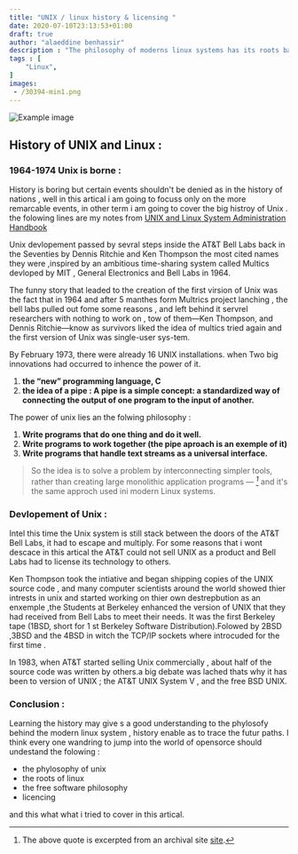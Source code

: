 ```yaml
---
title: "UNIX / linux history & licensing "
date: 2020-07-10T23:13:53+01:00
draft: true
author: "alaeddine benhassir"
description : "The philosophy of moderns linux systems has its roots back to the seventins , where the C programing language was created and the UNIX Operating system was born inside the AT&T BELL LABS"
tags : [
    "Linux",
]
images: 
 - /30394-min1.png
---
```


![Example image](/30394.svg)
## History of UNIX and Linux : 

### 1964-1974 Unix is borne : 

History is boring but  certain events shouldn't be denied as in the history of nations , well in this artical i am going to focuss only on the more remarcable events,
in other term  i am going to cover the big histroy of Unix . the folowing lines are my notes from [ UNIX and Linux System Administration Handbook ](https://www.amazon.com/UNIX-Linux-System-Administration-Handbook/dp/0134277554)

Unix devlopement passed by sevral steps inside the AT&T Bell Labs back in the Seventies by Dennis Ritchie and Ken Thompson the most cited names they were ,inspired by an ambitious time-sharing system called Multics devloped by MIT , General Electronics and Bell Labs in 1964.

The funny story that leaded  to the creation of the first virsion of Unix was the fact that in 1964 and after 5 manthes form Multrics project lanching , the bell labs pulled out fome some reasons , and left behind it servrel researchers with nothing to work on , tow of them—Ken Thompson, and Dennis Ritchie—know as survivors  liked the idea of multics tried again and the first version of Unix was single-user sys-tem.

By February 1973, there were already 16 UNIX installations. when Two big innovations had occurred to inhence the power of it.
1. **the “new” programming language, C** 
2. **the idea of a pipe : A pipe is a simple concept: a standardized way of connecting the output of one program to the input of another.**


The power of unix lies an the folwing philosophy : 

1. **Write programs that do one thing and do it well.**
2. **Write programs to work together (the pipe aproach is an exemple of it)**
3. **Write programs that handle text streams as a universal interface.**

>So the idea is to solve a problem by interconnecting simpler tools, rather than creating large 
> monolithic application programs — <cite>[^1]</cite> and it's the same approch used ini modern Linux systems.
> 
[^1]: The above quote is excerpted from  an archival site [site](https://s3-us-west-2.amazonaws.com/belllabs-microsite-unixhistory/index.html).



### Devlopement of Unix :

Intel this time the Unix system is still stack between the doors of the AT&T Bell Labs, it had to escape and multiply. For some reasons that i wont descace in this artical the AT&T could not sell UNIX as a product and Bell Labs had to license its technology to others.  

Ken Thompson took the intiative and began shipping copies of the UNIX source code , and many computer scientists around the world showed thier intrests in unix and started working on thier own destrepbution as an enxemple ,the  Students at Berkeley enhanced the version of UNIX that they had received from Bell Labs to meet their needs. It was the first Berkeley tape (1BSD, short for 1 st Berkeley Software Distribution).Folowed by 2BSD ,3BSD and the 4BSD in witch the  TCP/IP sockets where introcuded for the first time .

In 1983, when AT&T started selling Unix commercially , about half of the source code was written by others.a big debate was lached thats why it has been to version of UNIX ; the AT&T UNIX System V , and the free BSD UNIX. 


### Conclusion : 

Learning the history may give s a good understanding to the phylosofy behind the modern linux system , history enable as to trace the futur paths.
I think every one wandring to jump into the world of opensorce should undestand the folowing :

* the phylosophy of unix 
* the roots of linux 
* the free software philosophy 
* licencing 

and this what what i tried to cover in this artical.

